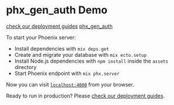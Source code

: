 # phx_gen_auth Demo

[check our deployment guides](https://hexdocs.pm/phoenix/deployment.html)
[phx_gen_auth](https://github.com/aaronrenner/phx_gen_auth)

To start your Phoenix server:

  * Install dependencies with `mix deps.get`
  * Create and migrate your database with `mix ecto.setup`
  * Install Node.js dependencies with `npm install` inside the `assets` directory
  * Start Phoenix endpoint with `mix phx.server`

Now you can visit [`localhost:4000`](http://localhost:4000) from your browser.

Ready to run in production? Please [check our deployment guides](https://hexdocs.pm/phoenix/deployment.html).
